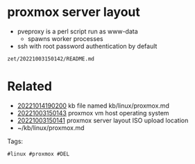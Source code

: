 # proxmox server layout

- pveproxy is a perl script run as www-data
  - spawns worker processes
- ssh with root password authentication by default

` zet/20221003150142/README.md `

# Related

- [20221014190200](/zet/20221014190200/README.md) kb file named kb/linux/proxmox.md
- [20221003150143](/zet/20221003150143/README.md) proxmox vm host operating system
- [20221003150141](/zet/20221003150141/README.md) proxmox server layout ISO upload location
- ~/kb/linux/proxmox.md

Tags:

    #linux #proxmox #DEL
